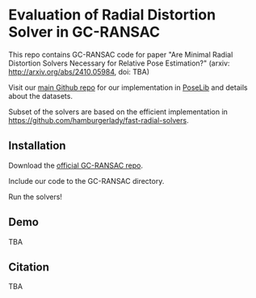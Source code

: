 # Evaluation of Radial Distortion Solver in GC-RANSAC

This repo contains GC-RANSAC code for paper "Are Minimal Radial Distortion Solvers Necessary for Relative Pose Estimation?" (arxiv: http://arxiv.org/abs/2410.05984, doi: TBA)

Visit our [main Github repo](https://github.com/kocurvik/rd) for our implementation in [PoseLib](https://github.com/PoseLib/PoseLib/tree/dev) and details about the datasets.

Subset of the solvers are based on the efficient implementation in https://github.com/hamburgerlady/fast-radial-solvers.

## Installation

Download the [official GC-RANSAC repo](https://github.com/danini/graph-cut-ransac).

Include our code to the GC-RANSAC directory.

Run the solvers!

## Demo

TBA

## Citation

TBA
